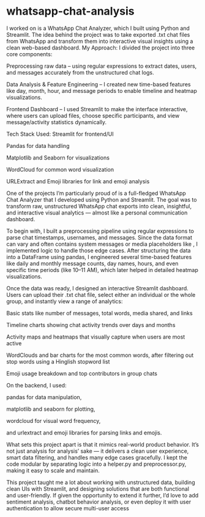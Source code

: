 # whatsapp-chat-analysis
I worked on is a WhatsApp Chat Analyzer, which I built using Python and Streamlit. The idea behind the project was to take exported .txt chat files from WhatsApp and transform them into interactive visual insights using a clean web-based dashboard.
My Approach:
I divided the project into three core components:

Preprocessing raw data – using regular expressions to extract dates, users, and messages accurately from the unstructured chat logs.

Data Analysis & Feature Engineering – I created new time-based features like day, month, hour, and message periods to enable timeline and heatmap visualizations.

Frontend Dashboard – I used Streamlit to make the interface interactive, where users can upload files, choose specific participants, and view message/activity statistics dynamically.


Tech Stack Used:
Streamlit for frontend/UI

Pandas for data handling

Matplotlib and Seaborn for visualizations

WordCloud for common word visualization

URLExtract and Emoji libraries for link and emoji analysis



One of the projects I’m particularly proud of is a full-fledged WhatsApp Chat Analyzer that I developed using Python and Streamlit. The goal was to transform raw, unstructured WhatsApp chat exports into clean, insightful, and interactive visual analytics — almost like a personal communication dashboard.

To begin with, I built a preprocessing pipeline using regular expressions to parse chat timestamps, usernames, and messages. Since the data format can vary and often contains system messages or media placeholders like <Media omitted>, I implemented logic to handle those edge cases. After structuring the data into a DataFrame using pandas, I engineered several time-based features like daily and monthly message counts, day names, hours, and even specific time periods (like 10–11 AM), which later helped in detailed heatmap visualizations.

Once the data was ready, I designed an interactive Streamlit dashboard. Users can upload their .txt chat file, select either an individual or the whole group, and instantly view a range of analytics:

Basic stats like number of messages, total words, media shared, and links

Timeline charts showing chat activity trends over days and months

Activity maps and heatmaps that visually capture when users are most active

WordClouds and bar charts for the most common words, after filtering out stop words using a Hinglish stopword list

Emoji usage breakdown and top contributors in group chats

On the backend, I used:

pandas for data manipulation,

matplotlib and seaborn for plotting,

wordcloud for visual word frequency,

and urlextract and emoji libraries for parsing links and emojis.

What sets this project apart is that it mimics real-world product behavior. It’s not just analysis for analysis’ sake — it delivers a clean user experience, smart data filtering, and handles many edge cases gracefully. I kept the code modular by separating logic into a helper.py and preprocessor.py, making it easy to scale and maintain.

This project taught me a lot about working with unstructured data, building clean UIs with Streamlit, and designing solutions that are both functional and user-friendly. If given the opportunity to extend it further, I’d love to add sentiment analysis, chatbot behavior analysis, or even deploy it with user authentication to allow secure multi-user access

